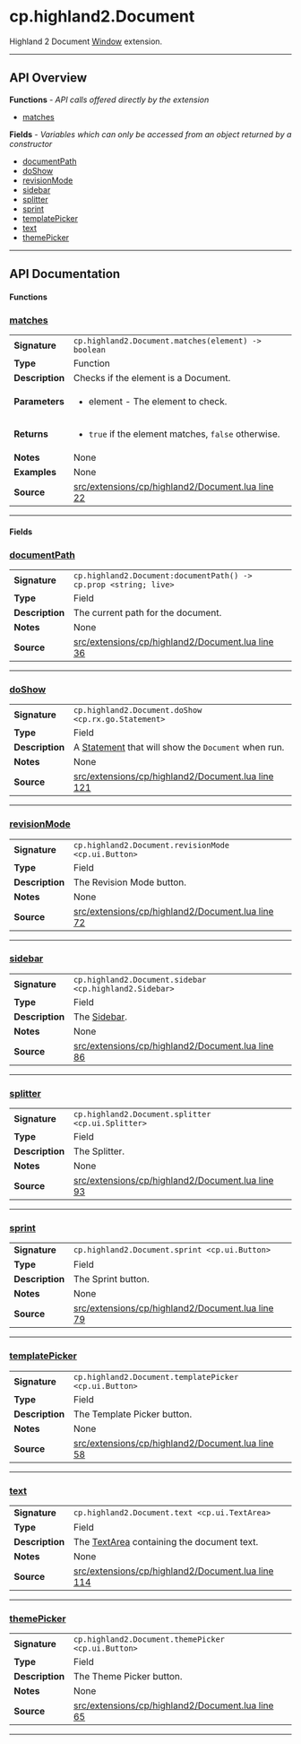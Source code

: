 # cp.highland2.Document

Highland 2 Document [Window](cp.ui.Window.md) extension.

---

## API Overview
**Functions** - _API calls offered directly by the extension_
 * [matches](#matches)

**Fields** - _Variables which can only be accessed from an object returned by a constructor_
 * [documentPath](#documentpath)
 * [doShow](#doshow)
 * [revisionMode](#revisionmode)
 * [sidebar](#sidebar)
 * [splitter](#splitter)
 * [sprint](#sprint)
 * [templatePicker](#templatepicker)
 * [text](#text)
 * [themePicker](#themepicker)


---

## API Documentation

#### Functions


### [matches](#matches)

|                                             |                                                                                     |
| --------------------------------------------|-------------------------------------------------------------------------------------|
| **Signature**                               | `cp.highland2.Document.matches(element) -> boolean`                                                                    |
| **Type**                                    | Function                                                                     |
| **Description**                             | Checks if the element is a Document.                                                                     |
| **Parameters**                              | <ul><li>element - The element to check.</li></ul> |
| **Returns**                                 | <ul><li>`true` if the element matches, `false` otherwise.</li></ul>          |
| **Notes**                                   | None |
| **Examples**                                | None |
| **Source**                                  | [src/extensions/cp/highland2/Document.lua line 22](https://github.com/CommandPost/CommandPost/blob/develop/src/extensions/cp/highland2/Document.lua#L22) |

---

#### Fields


### [documentPath](#documentpath)

|                                             |                                                                                     |
| --------------------------------------------|-------------------------------------------------------------------------------------|
| **Signature**                               | `cp.highland2.Document:documentPath() -> cp.prop <string; live>`                                                                    |
| **Type**                                    | Field                                                                     |
| **Description**                             | The current path for the document.                                                                     |
| **Notes**                                   | None |
| **Source**                                  | [src/extensions/cp/highland2/Document.lua line 36](https://github.com/CommandPost/CommandPost/blob/develop/src/extensions/cp/highland2/Document.lua#L36) |

---


### [doShow](#doshow)

|                                             |                                                                                     |
| --------------------------------------------|-------------------------------------------------------------------------------------|
| **Signature**                               | `cp.highland2.Document.doShow <cp.rx.go.Statement>`                                                                    |
| **Type**                                    | Field                                                                     |
| **Description**                             | A [Statement](cp.rx.go.Statement.md) that will show the `Document` when run.                                                                     |
| **Notes**                                   | None |
| **Source**                                  | [src/extensions/cp/highland2/Document.lua line 121](https://github.com/CommandPost/CommandPost/blob/develop/src/extensions/cp/highland2/Document.lua#L121) |

---


### [revisionMode](#revisionmode)

|                                             |                                                                                     |
| --------------------------------------------|-------------------------------------------------------------------------------------|
| **Signature**                               | `cp.highland2.Document.revisionMode <cp.ui.Button>`                                                                    |
| **Type**                                    | Field                                                                     |
| **Description**                             | The Revision Mode button.                                                                     |
| **Notes**                                   | None |
| **Source**                                  | [src/extensions/cp/highland2/Document.lua line 72](https://github.com/CommandPost/CommandPost/blob/develop/src/extensions/cp/highland2/Document.lua#L72) |

---


### [sidebar](#sidebar)

|                                             |                                                                                     |
| --------------------------------------------|-------------------------------------------------------------------------------------|
| **Signature**                               | `cp.highland2.Document.sidebar <cp.highland2.Sidebar>`                                                                    |
| **Type**                                    | Field                                                                     |
| **Description**                             | The [Sidebar](cp.highland2.Sidebar.md).                                                                     |
| **Notes**                                   | None |
| **Source**                                  | [src/extensions/cp/highland2/Document.lua line 86](https://github.com/CommandPost/CommandPost/blob/develop/src/extensions/cp/highland2/Document.lua#L86) |

---


### [splitter](#splitter)

|                                             |                                                                                     |
| --------------------------------------------|-------------------------------------------------------------------------------------|
| **Signature**                               | `cp.highland2.Document.splitter <cp.ui.Splitter>`                                                                    |
| **Type**                                    | Field                                                                     |
| **Description**                             | The Splitter.                                                                     |
| **Notes**                                   | None |
| **Source**                                  | [src/extensions/cp/highland2/Document.lua line 93](https://github.com/CommandPost/CommandPost/blob/develop/src/extensions/cp/highland2/Document.lua#L93) |

---


### [sprint](#sprint)

|                                             |                                                                                     |
| --------------------------------------------|-------------------------------------------------------------------------------------|
| **Signature**                               | `cp.highland2.Document.sprint <cp.ui.Button>`                                                                    |
| **Type**                                    | Field                                                                     |
| **Description**                             | The Sprint button.                                                                     |
| **Notes**                                   | None |
| **Source**                                  | [src/extensions/cp/highland2/Document.lua line 79](https://github.com/CommandPost/CommandPost/blob/develop/src/extensions/cp/highland2/Document.lua#L79) |

---


### [templatePicker](#templatepicker)

|                                             |                                                                                     |
| --------------------------------------------|-------------------------------------------------------------------------------------|
| **Signature**                               | `cp.highland2.Document.templatePicker <cp.ui.Button>`                                                                    |
| **Type**                                    | Field                                                                     |
| **Description**                             | The Template Picker button.                                                                     |
| **Notes**                                   | None |
| **Source**                                  | [src/extensions/cp/highland2/Document.lua line 58](https://github.com/CommandPost/CommandPost/blob/develop/src/extensions/cp/highland2/Document.lua#L58) |

---


### [text](#text)

|                                             |                                                                                     |
| --------------------------------------------|-------------------------------------------------------------------------------------|
| **Signature**                               | `cp.highland2.Document.text <cp.ui.TextArea>`                                                                    |
| **Type**                                    | Field                                                                     |
| **Description**                             | The [TextArea](cp.ui.TextArea.md) containing the document text.                                                                     |
| **Notes**                                   | None |
| **Source**                                  | [src/extensions/cp/highland2/Document.lua line 114](https://github.com/CommandPost/CommandPost/blob/develop/src/extensions/cp/highland2/Document.lua#L114) |

---


### [themePicker](#themepicker)

|                                             |                                                                                     |
| --------------------------------------------|-------------------------------------------------------------------------------------|
| **Signature**                               | `cp.highland2.Document.themePicker <cp.ui.Button>`                                                                    |
| **Type**                                    | Field                                                                     |
| **Description**                             | The Theme Picker button.                                                                     |
| **Notes**                                   | None |
| **Source**                                  | [src/extensions/cp/highland2/Document.lua line 65](https://github.com/CommandPost/CommandPost/blob/develop/src/extensions/cp/highland2/Document.lua#L65) |

---

